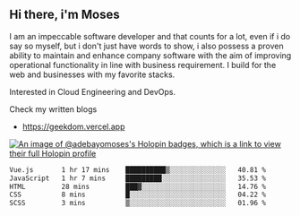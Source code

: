 ## Hi there, i'm Moses

I am an impeccable software developer and that counts for a lot, even if i do say so myself, but i don't just have words to show, i also possess a proven ability to maintain and enhance company software with the aim of improving operational functionality in line with business requirement. I build for the web and businesses with my favorite stacks.

Interested in Cloud Engineering and DevOps.

Check my written blogs
- https://geekdom.vercel.app

[![An image of @adebayomoses's Holopin badges, which is a link to view their full Holopin profile](https://holopin.me/adebayomoses)](https://holopin.io/@adebayomoses)

<!--START_SECTION:waka-->

```txt
Vue.js       1 hr 17 mins    ██████████▒░░░░░░░░░░░░░░   40.81 %
JavaScript   1 hr 7 mins     █████████░░░░░░░░░░░░░░░░   35.53 %
HTML         28 mins         ███▓░░░░░░░░░░░░░░░░░░░░░   14.76 %
CSS          8 mins          █░░░░░░░░░░░░░░░░░░░░░░░░   04.22 %
SCSS         3 mins          ▒░░░░░░░░░░░░░░░░░░░░░░░░   01.96 %
```

<!--END_SECTION:waka-->
